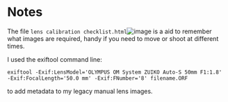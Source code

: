 Notes
=====

The file `lens calibration checklist.html`![image](https://github.com/dmkUK/lens_calibrate/assets/128807550/c29f7626-a813-46bd-a49e-faee18941511)
 is a aid to remember what images are required, handy if you need to move or shoot at different  times.

I used the exiftool command line:

`exiftool -Exif:LensModel='OLYMPUS OM System ZUIKO Auto-S 50mm F1:1.8' -Exif:FocalLength='50.0 mm' -Exif:FNumber='8' filename.ORF`

to add metadata to my legacy manual lens images.
